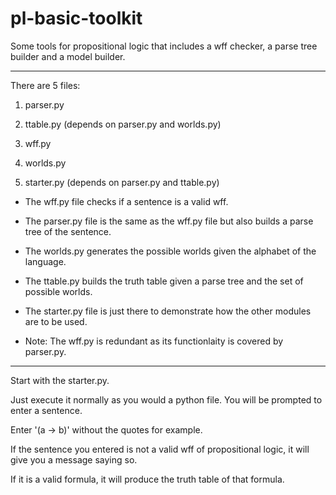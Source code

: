 # pl-basic-toolkit
Some tools for propositional logic that includes a wff checker, a parse tree builder and a model builder. 

-----------------------------------------------------------------------------

There are 5 files:

1) parser.py

2) ttable.py (depends on parser.py and worlds.py)

3) wff.py

4) worlds.py

5) starter.py (depends on parser.py and ttable.py)

- The wff.py file checks if a sentence is a valid wff.

- The parser.py file is the same as the wff.py file but also builds a parse tree of the
sentence.

- The worlds.py generates the possible worlds given the alphabet of the language.

- The ttable.py builds the truth table given a parse tree and the set of possible worlds.

- The starter.py file is just there to demonstrate how the other modules are to be used.

* Note: The wff.py is redundant as its functionlaity is covered by parser.py.

-----------------------------------------------------------------------------

Start with the starter.py.

Just execute it normally as you would a python file.
You will be prompted to enter a sentence.
 
Enter '(a -> b)' without the quotes for example. 

If the sentence you entered is not a valid wff of propositional logic, it will
give you a message saying so. 

If it is a valid formula, it will produce the truth table of that formula.
